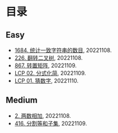 # 目录

## Easy
- [1684. 统计一致字符串的数目](https://github.com/Aldenhovel/i-love-coding/blob/main/easy/1684.md), 20221108.
- [226. 翻转二叉树](https://github.com/Aldenhovel/i-love-coding/blob/main/easy/226.md), 20221108.
- [867. 转置矩阵](https://github.com/Aldenhovel/i-love-coding/blob/main/easy/867.md), 20221109.
- [LCP 02. 分式化简](https://github.com/Aldenhovel/i-love-coding/blob/main/easy/LCP02.md), 20221109.
- [LCP 01. 猜数字](https://github.com/Aldenhovel/i-love-coding/blob/main/easy/LCP01.md), 20221110.

## Medium
- [2. 两数相加](https://github.com/Aldenhovel/i-love-coding/blob/main/medium/2.md), 20221108.
- [416. 分割等和子集](https://github.com/Aldenhovel/i-love-coding/blob/main/medium/416.md), 20221109.
